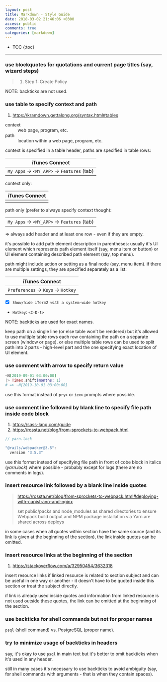 ```yaml
---
layout: post
title: Markdown - Style Guide
date: 2018-03-02 21:46:06 +0300
access: public
comments: true
categories: [markdown]
---
```


<!-- @format -->

<!-- more -->

<!-- prettier-ignore -->
* TOC
{:toc}
<hr>

### use blockquotes for quotations and current page titles (say, wizard steps)

> 1. Step 1: Create Policy

NOTE: backticks are not used.

### use table to specify context and path

1. <https://kramdown.gettalong.org/syntax.html#tables>

<dl>
  <dt>context</dt>
  <dd>web page, program, etc.</dd>

  <dt>path</dt>
  <dd>location within a web page, program, etc.</dd>
</dl>

context is specified in a table header, paths are specified in table rows:

| iTunes Connect                            |
| ----------------------------------------- |
| `My Apps` → `<MY_APP>` → `Features` (tab) |

context only:

| iTunes Connect |
| -------------- |
|                |

path only (prefer to always specify context though):

|                                           |
| ----------------------------------------- |
| `My Apps` → `<MY_APP>` → `Features` (tab) |

=> always add header and at least one row - even if they are empty.

it's possible to add path element description in parentheses: usually it's UI
element which represents path element itself (say, menu item or button) or UI
element containing described path element (say, top menu).

path might include action or setting as a final node (say, menu item). if there
are multiple settings, they are specified separately as a list:

| iTunes Connect                    |
| --------------------------------- |
| `Preferences` → `Keys` → `Hotkey` |

- [x] `Show/hide iTerm2 with a system-wide hotkey`
- `Hotkey`: `<C-D-t>`

NOTE: backticks are used for exact names.

keep path on a single line (or else table won't be rendered) but it's allowed to
use multiple table rows each row containing the path on a separate screen
(window or page). or else multiple table rows can be used to split path into 2
parts - high-level part and the one specifying exact location of UI element.

### use comment with arrow to specify return value

```elixir
~N[2019-09-01 03:00:00]
|> Timex.shift(months: 1)
# => ~N[2019-10-01 03:00:00]
```

use this format instead of `pry>` or `iex>` prompts where possible.

### use comment line followed by blank line to specify file path inside code block

1. <https://sass-lang.com/guide>
2. <https://rossta.net/blog/from-sprockets-to-webpack.html>

```javascript
// yarn.lock

"@rails/webpacker@3.5":
  version "3.5.3"
```

use this format instead of specifying file path in front of cobe block in
italics (_yarn.lock_) where possible - probably except for logs (there are no
comments in logs).

### insert resource link followed by a blank line inside quotes

> <https://rossta.net/blog/from-sprockets-to-webpack.html#deploying-with-capistrano-and-nginx>
>
> set public/packs and node_modules as shared directories to ensure Webpack
> build output and NPM package installation via Yarn are shared across deploys

in some cases when all quotes within section have the same source (and its link
is given at the beginning of the section), the link inside quotes can be
omitted.

### insert resource links at the beginning of the section

1. <https://stackoverflow.com/a/32950454/3632318>

insert resource links if linked resource is related to section subject and can
be useful in one way or another - it doesn't have to be quoted inside this
section or treat the subject directly.

if link is already used inside quotes and information from linked resource is
not used outside these quotes, the link can be omitted at the beginning of the
section.

### use backticks for shell commands but not for proper names

`psql` (shell command) vs. PostgreSQL (proper name).

### try to minimize usage of backticks in headers

say, it's okay to use `psql` in main text but it's better to omit backticks when
it's used in any header.

still in many cases it's necessary to use backticks to avoid ambiguity (say, for
shell commands with arguments - that is when they contain spaces).

